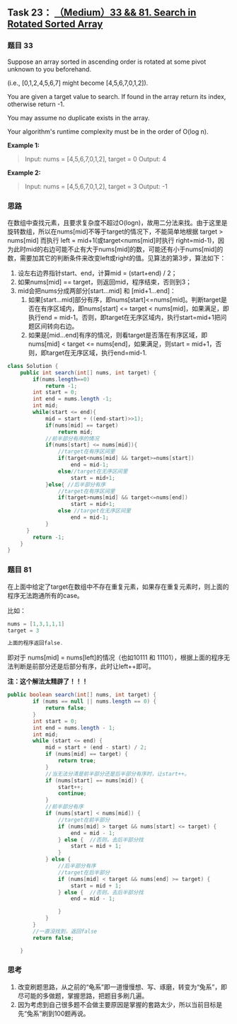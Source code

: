 ## Task 23： [（Medium）33 && 81. Search in Rotated Sorted Array](https://leetcode-cn.com/problems/search-in-rotated-sorted-array/)

### 题目 33

Suppose an array sorted in ascending order is rotated at some pivot unknown to you beforehand.

(i.e., [0,1,2,4,5,6,7] might become [4,5,6,7,0,1,2]).

You are given a target value to search. If found in the array return its index, otherwise return -1.

You may assume no duplicate exists in the array.

Your algorithm's runtime complexity must be in the order of O(log n).

**Example 1:**

> Input: nums = [4,5,6,7,0,1,2], target = 0
> Output: 4

**Example 2:**

> Input: nums = [4,5,6,7,0,1,2], target = 3
> Output: -1

### 思路

在数组中查找元素，且要求复杂度不超过O(logn)，故用二分法来找。由于这里是旋转数组，所以在nums[mid]不等于target的情况下，不能简单地根据 target > nums[mid] 而执行 left = mid+1(或target<nums[mid]时执行 right=mid-1)，因为此时mid的右边可能不止有大于nums[mid]的数，可能还有小于nums[mid]的数，需要加其它的判断条件来改变left或right的值。见算法的第3步，算法如下：

1. 设左右边界指针start、end，计算mid = (start+end) / 2；
2. 如果nums[mid] == target，则返回mid，程序结束，否则到3；
3. mid会把nums分成两部分[start...mid] 和 [mid+1...end]：
   1. 如果[start...mid]部分有序，即nums[start]<=nums[mid]。判断target是否在有序区域内，即nums[start] <= target < nums[mid]，如果满足，即执行end = mid-1。否则，即target在无序区域内，执行start=mid+1把问题区间转向右边。
   2. 如果是[mid...end]有序的情况，则看target是否落在有序区域，即nums[mid] < target <= nums[end]，如果满足，则start = mid+1，否则，即target在无序区域，执行end=mid-1.

```java
class Solution {
    public int search(int[] nums, int target) {
        if(nums.length==0)
            return -1;
        int start = 0;
        int end = nums.length -1;
        int mid;
        while(start <= end){
            mid = start + ((end-start)>>1);
            if(nums[mid] == target)
                return mid;
            //前半部分有序的情况           
            if(nums[start] <= nums[mid]){
                //target在有序区间里
                if(target<nums[mid] && target>=nums[start])
                    end = mid-1;
                else//target在无序区间里
                    start = mid+1;
            }else{ //后半部分有序
                //target在有序区间里
                if(target>nums[mid] && target<=nums[end])
                    start = mid+1;
                else //target在无序区间里
                    end = mid-1;
            }
      }
        return -1;
    }
}
```

### 题目 81

在上面中给定了target在数组中不存在重复元素，如果存在重复元素时，则上面的程序无法跑通所有的case。

比如：

```java
nums = [1,3,1,1,1]
target = 3

上面的程序返回false.
```

即对于 nums[mid] = nums[left]的情况（也如10111 和 11101），根据上面的程序无法判断是前部分还是后部分有序，此时让left++即可。

**注：这个解法太精辟了！！！**

```java
public boolean search(int[] nums, int target) {
        if (nums == null || nums.length == 0) {
            return false;
        }
        int start = 0;
        int end = nums.length - 1;
        int mid;
        while (start <= end) {
            mid = start + (end - start) / 2;
            if (nums[mid] == target) {
                return true;
            }
            //当无法分清是前半部分还是后半部分有序时，让start++。
            if (nums[start] == nums[mid]) {
                start++;
                continue;
            }
            //前半部分有序
            if (nums[start] < nums[mid]) {
                //target在前半部分
                if (nums[mid] > target && nums[start] <= target) {
                    end = mid - 1;
                } else {  //否则，去后半部分找
                    start = mid + 1;
                }
            } else {
                //后半部分有序
                //target在后半部分
                if (nums[mid] < target && nums[end] >= target) {
                    start = mid + 1;
                } else {  //否则，去后半部分找
                    end = mid - 1;

                }
            }
        }
        //一直没找到，返回false
        return false;

    }

```



### 思考

1. 改变刷题思路，从之前的“龟系”即一道慢慢想、写、琢磨，转变为“兔系”，即尽可能的多做题，掌握思路，把题目多刷几遍。
2. 因为考虑到自己很多题不会做主要原因是掌握的套路太少，所以当前目标是先“兔系”刷到100题再说。


